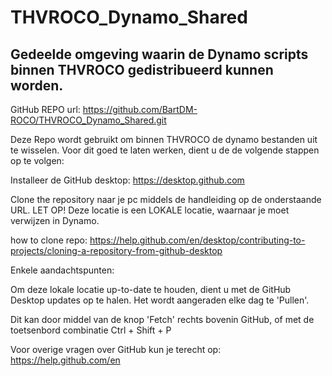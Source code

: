# THVROCO_Dynamo_Shared
Gedeelde omgeving waarin de Dynamo scripts binnen THVROCO gedistribueerd kunnen worden.
---------------------------------------------------------------------------------------

GitHub REPO url: https://github.com/BartDM-ROCO/THVROCO_Dynamo_Shared.git


Deze Repo wordt gebruikt om binnen THVROCO de dynamo bestanden uit te wisselen. 
Voor dit goed te laten werken, dient u de de volgende stappen op te volgen:

Installeer de GitHub desktop: https://desktop.github.com

Clone the repository naar je pc middels de handleiding op de onderstaande URL.
LET OP! Deze locatie is een LOKALE locatie, waarnaar je moet verwijzen in Dynamo.

how to clone repo:
https://help.github.com/en/desktop/contributing-to-projects/cloning-a-repository-from-github-desktop

Enkele aandachtspunten:

Om deze lokale locatie up-to-date te houden, dient u met de GitHub Desktop updates op te halen. 
Het wordt aangeraden elke dag te 'Pullen'. 

Dit kan door middel van de knop 'Fetch' rechts bovenin GitHub, of met de toetsenbord combinatie Ctrl + Shift + P

Voor overige vragen over GitHub kun je terecht op:
https://help.github.com/en
